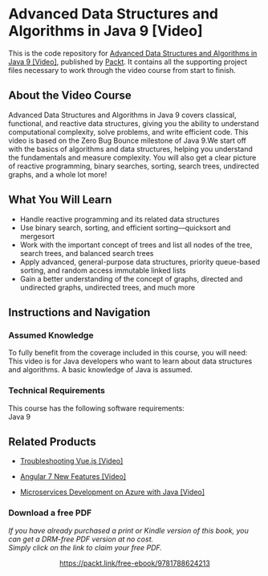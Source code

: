 # Advanced Data Structures and Algorithms in Java 9 [Video]
This is the code repository for [Advanced Data Structures and Algorithms in Java 9 [Video]](https://www.packtpub.com/application-development/advanced-data-structures-and-algorithms-java-9-video?utm_source=github&utm_medium=repository&utm_campaign=9781788624213), published by [Packt](https://www.packtpub.com/?utm_source=github). It contains all the supporting project files necessary to work through the video course from start to finish.
## About the Video Course
Advanced Data Structures and Algorithms in Java 9 covers classical, functional, and reactive data structures, giving you the ability to understand computational complexity, solve problems, and write efficient code. This video is based on the Zero Bug Bounce milestone of Java 9.We start off with the basics of algorithms and data structures, helping you understand the fundamentals and measure complexity. You will also get a clear picture of reactive programming, binary searches, sorting, search trees, undirected graphs, and a whole lot more!

<H2>What You Will Learn</H2>
<DIV class=book-info-will-learn-text>
<UL>
<LI>Handle reactive programming and its related data structures 
<LI>Use binary search, sorting, and efficient sorting—quicksort and mergesort 
<LI>Work with the important concept of trees and list all nodes of the tree, search trees, and balanced search trees 
<LI>Apply advanced, general-purpose data structures, priority queue-based sorting, and random access immutable linked lists 
<LI>Gain a better understanding of the concept of graphs, directed and undirected graphs, undirected trees, and much more </LI></UL></DIV>

## Instructions and Navigation
### Assumed Knowledge
To fully benefit from the coverage included in this course, you will need:<br/>
This video is for Java developers who want to learn about data structures and algorithms. A basic knowledge of Java is assumed.
### Technical Requirements
This course has the following software requirements:<br/>
Java 9

## Related Products
* [Troubleshooting Vue.js [Video]](https://www.packtpub.com/application-development/troubleshooting-vuejs-video?utm_source=github&utm_medium=repository&utm_campaign=9781788993531)

* [Angular 7 New Features [Video]](https://www.packtpub.com/web-development/angular-7-new-features-video?utm_source=github&utm_medium=repository&utm_campaign=9781789619683)

* [Microservices Development on Azure with Java [Video]](https://www.packtpub.com/virtualization-and-cloud/microservices-development-azure-java-video?utm_source=github&utm_medium=repository&utm_campaign=9781789808858)

### Download a free PDF

 <i>If you have already purchased a print or Kindle version of this book, you can get a DRM-free PDF version at no cost.<br>Simply click on the link to claim your free PDF.</i>
<p align="center"> <a href="https://packt.link/free-ebook/9781788624213">https://packt.link/free-ebook/9781788624213 </a> </p>